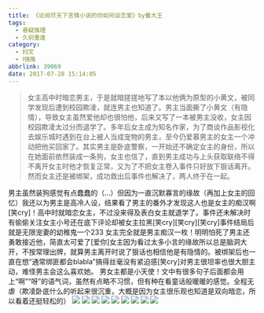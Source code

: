 ```yaml
---
title: 《论阅尽天下言情小说的你如何谈恋爱》by番大王
tags:
  - 悬疑推理
  - 久别重逢
category:
  - 扫文
  - Ⅰ强推
abbrlink: 39069
date: 2017-07-28 15:14:05
---
```

<meta name="referrer" content="no-referrer" />

> 女主高中时暗恋男主，于是就暗搓搓地写了本以他俩为原型的小黄文，被同学发现后遭到校园欺凌，就连男主也知道了。男主当面撕了小黄文（有隐情），导致女主虽然爱他却也很怕他，后来又写了一本被男主没收，女主因校园欺凌太过分而退学了。多年后女主成为知名作家，为了商谈作品影视化去娱乐城时遇到在台上被人当成宠物的男主，至今仍爱慕男主的女主一个冲动把他买回家了。其实男主是卧底警察，一开始还不确定女主的身份，所以在她面前依然装成一条狗，女主也信了，直到男主成功与上头获取联络不得不离开女主时他才恢复正常，又为了不把女主卷入事件只好放下狠话离开。然而女主还是被绑架，成功救出后事件也解决了，两人终于在一起。
<!-- more -->

男主虽然装狗感觉有点蠢蠢的（…）但因为一直沉默寡言的缘故（再加上女主的回忆）我还以为男主是高冷人设，结果看了男主的番外才发现这人也是女主的痴汉啊[笑cry]！高中时就暗恋女主，不过没来得及表白女主就退学了。事件还未解决时有偷偷关注女主小号还在底下评论却被女主拉黑[笑cry][笑cry][笑cry]事件结局后就是无限宠妻的幼稚鬼一个233
女主完全就是男主痴汉一枚！明明怕死了男主还勇敢接近他，简直太可爱了[爱你]女主因为看过太多小言的缘故所以总是脑洞大开，不按常理出牌，就算男主离开时说了狠话也相信他是有隐情的。被绑架后也一直在想“通常绑匪都会blabla”搞得丝毫没有紧迫感[笑cry]对男主很坦率也很大胆主动，难怪男主会这么喜欢她。
男女主都是小天使！文中有很多句子后面都会用上“啊”“呀”的语气词，虽然有点略不习惯，但有种在看童话般暖暖的感觉。全程无虐（欺凌卧底什么的听起来很沉重，大概是因为女主很乐观也知道是双向暗恋，所以看着还挺轻松的）
![](https://wx2.sinaimg.cn/mw690/0069kFhhgy1fhz28fk8nnj30qo1bfk08.jpg)
![](https://wx1.sinaimg.cn/mw690/0069kFhhgy1fhz28g80kyj30qo1bfth8.jpg)
![](https://wx1.sinaimg.cn/mw690/0069kFhhgy1fhz28hsaamj30qo1bf47q.jpg)
![](https://wx3.sinaimg.cn/mw690/0069kFhhgy1fhz28iocsqj30qo1bfaft.jpg)
![](https://wx3.sinaimg.cn/mw690/0069kFhhgy1fhz28iy3jzj30qo1bf44k.jpg)
![](https://wx2.sinaimg.cn/mw690/0069kFhhgy1fhz28kkp36j30qo1bftdr.jpg)
![](https://wx4.sinaimg.cn/mw690/0069kFhhgy1fhz28koqodj30qo1bftdz.jpg)
![](https://wx4.sinaimg.cn/mw690/0069kFhhgy1fhz28ecd9aj30qo1bfjwp.jpg)
![](https://wx4.sinaimg.cn/mw690/0069kFhhgy1fhz28l57o0j30qo1bf0z9.jpg)